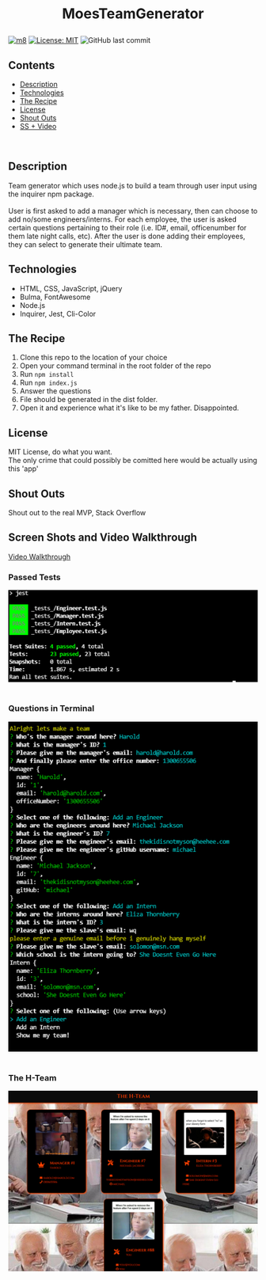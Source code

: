 # **<p align="center"> MoesTeamGenerator </p>**

[![m8](https://img.shields.io/badge/Contributors-Me-orange?style=flat&logo=github&logoColor=orange)](https://github.com/moeac)
[![License: MIT](https://img.shields.io/badge/License-MIT-yellow.svg)](https://opensource.org/licenses/MIT)
![GitHub last commit](https://img.shields.io/github/last-commit/moeac/MoesTeamGenerator)

## **Contents**
- [Description](#description)
- [Technologies](#technologies)
- [The Recipe](#the-recipe)
- [License](#license)
- [Shout Outs](#shout-outs)
- [SS + Video](#screen-shots-and-video-walkthrough)

<br>

## **Description**
Team generator which uses node.js to build a team through user input using the inquirer npm package. 
<br><br>
User is first asked to add a manager which is necessary, then can choose to add no/some engineers/interns. For each employee, the user is asked certain questions pertaining to their role (i.e. ID#, email, officenumber for them late night calls, etc). After the user is done adding their employees, they can select to generate their ultimate team.

## **Technologies**
- HTML, CSS, JavaScript, jQuery
- Bulma, FontAwesome
- Node.js
- Inquirer, Jest, Cli-Color

## **The Recipe**
1. Clone this repo to the location of your choice
2. Open your command terminal in the root folder of the repo
3. Run `npm install`
4. Run `npm index.js`
5. Answer the questions
6. File should be generated in the dist folder.
7. Open it and experience what it's like to be my father. Disappointed.

## **License**

MIT License, do what you want. <br>
The only crime that could possibly be comitted here would be actually using this 'app'

## **Shout Outs**

Shout out to the real MVP, Stack Overflow


## **Screen Shots and Video Walkthrough**

[Video Walkthrough](https://watch.screencastify.com/v/lXX1FtVjvAHd7VgjhlBx)
<br>

### **Passed Tests**
![theonlytestsilleverpass](images/readme-images/passedtests.PNG)
<br>
<br>

### **Questions in Terminal**
![whyyouaskingallthemquestions](images/readme-images/questions.PNG)
<br>
<br>

### **The H-Team**
![godblessharold](images/readme-images/h-team.PNG)